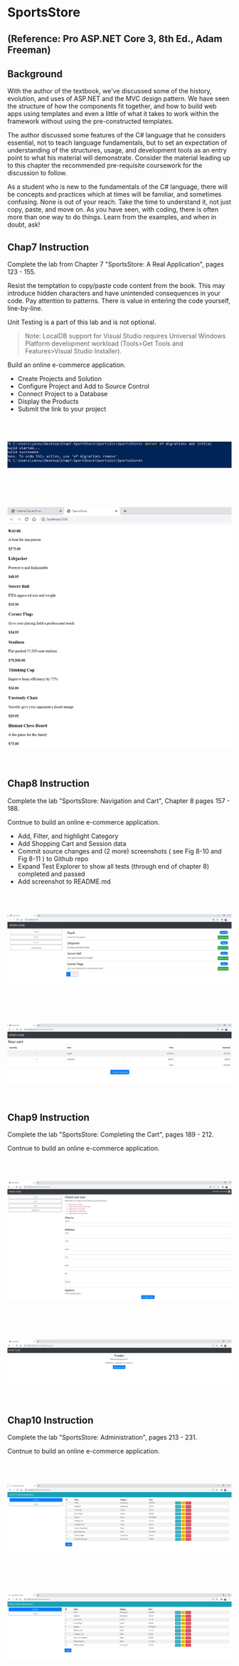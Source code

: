 # SportsStore

## (Reference: Pro ASP.NET Core 3, 8th Ed., Adam Freeman)

## Background

<P>With the author of the textbook, we've discussed some of the history, evolution, and uses of ASP.NET and the MVC design pattern. We have seen the structure of how the components fit together, and how to build web apps using templates and even a little of what it takes to work within the framework without using the pre-constructed templates.</p>

<p>The author discussed some features of the C# language that he considers essential, not to teach language fundamentals, but to set an expectation of understanding of the structures, usage, and development tools as an entry point to what his material will demonstrate. Consider the material leading up to this chapter the recommended pre-requisite coursework for the discussion to follow.</p>

<p>As a student who is new to the fundamentals of the C# language, there will be concepts and practices which at times will be familiar, and sometimes confusing. None is out of your reach. Take the time to understand it, not just copy, paste, and move on. As you have seen, with coding, there is often more than one way to do things. Learn from the examples, and when in doubt, ask!</p>

## Chap7 Instruction
<p>Complete the lab from Chapter 7 "SportsStore: A Real Application", pages 123 - 155.</p>

<p>Resist the temptation to copy/paste code content from the book. This may introduce hidden characters and have unintended consequences in your code. Pay attention to patterns. There is value in entering the code yourself, line-by-line.</p>

<p>Unit Testing is a part of this lab and is not optional.</p>

<blockquote><p>Note: LocalDB support for Visual Studio requires Universal Windows Platform development workload (Tools>Get Tools and Features>Visual Studio Installer).</p></blockquote>

<p>Build an online e-commerce application. </p>

<ul><li>Create Projects and Solution</li>
<li>Configure Project and Add to Source Control</li>
<li>Connect Project to a Database</li>
<li>Display the Products</li>
<li>Submit the link to your project</li></ul>

<br><br><br>![Photo](https://github.com/yanxu2021/SportsStore/blob/main/Chap7/8.JPG)</br></br></br>
<br><br><br>![Photo](https://github.com/yanxu2021/SportsStore/blob/main/Chap7/9.JPG)</br></br></br>

## Chap8 Instruction
<p>Complete the lab "SportsStore: Navigation and Cart", Chapter 8 pages 157 - 188.</p>

<p>Contnue to build an online e-commerce application. </p>

<ul><li>Add, Filter, and highlight Category</li>
<li>Add Shopping Cart and Session data</li>
<li>Commit source changes and (2 more) screenshots ( see Fig 8-10 and Fig 8-11 ) to Github repo</li>
<li>Expand Test Explorer to show all tests (through end of chapter 8) completed and passed</li>
<li>Add screenshot to README.md</li></ul>

<br><br><br>![Photo](https://github.com/yanxu2021/SportsStore/blob/main/Chap8/8.JPG)</br></br></br>
<br><br><br>![Photo](https://github.com/yanxu2021/SportsStore/blob/main/Chap8/9Shopping%20Cart.JPG)</br></br></br>

## Chap9 Instruction
<p>Complete the lab "SportsStore: Completing the Cart", pages 189 - 212.</p>

<p>Contnue to build an online e-commerce application. </p>

<br><br><br>![Photo](https://github.com/yanxu2021/SportsStore/blob/main/Chap9/7.JPG)</br></br></br>
<br><br><br>![Photo](https://github.com/yanxu2021/SportsStore/blob/main/Chap9/8.JPG)</br></br></br>

## Chap10 Instruction
<p>Complete the lab "SportsStore: Administration", pages 213 - 231.</p>

<p>Contnue to build an online e-commerce application. </p>

<br><br><br>![Photo](https://github.com/yanxu2021/SportsStore/blob/main/Chap10/14.JPG)</br></br></br>
<br><br><br>![Photo](https://github.com/yanxu2021/SportsStore/blob/main/Chap10/15.JPG)</br></br></br>
